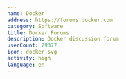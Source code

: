 ```yaml
---
name: Docker
address: https://forums.docker.com
category: Software
title: Docker Forums
description: Docker discussion forum
userCount: 29377
icon: docker.svg
activity: high
language: en
---
```

